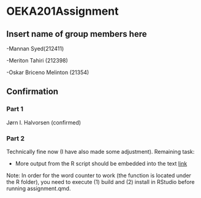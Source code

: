 # OEKA201Assignment

## Insert name of group members here

-Mannan Syed(212411)

-Meriton Tahiri (212398)

-Oskar Briceno Melinton (21354)


## Confirmation
### Part 1
Jørn I. Halvorsen (confirmed)
### Part 2
Technically fine now (I have also made some adjustment).
Remaining task:
  - More output from  the R script should be embedded into the text [link](https://github.com/joernihHIOF/OEKA201SandboxJIH/blob/main/assignment/assignmentQandA.R)

Note: In order for the word counter to work (the function is located under the R folder), you need to execute (1) build and (2) install in RStudio before running assignment.qmd.





